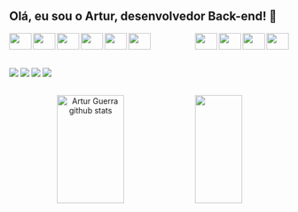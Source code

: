 ## Olá, eu sou o Artur, desenvolvedor Back-end! 👋

<div style="display: inline_block">            
<img align="left" height="30" width="40" src="https://cdn.jsdelivr.net/gh/devicons/devicon/icons/javascript/javascript-original.svg" />
<img align="left" height="30" width="40" src="https://cdn.jsdelivr.net/gh/devicons/devicon/icons/typescript/typescript-original.svg" />
<img align="left" height="30" width="40" src="https://cdn.jsdelivr.net/gh/devicons/devicon/icons/python/python-original.svg" />
<img align="left" height="30" width="40" src="https://cdn.jsdelivr.net/gh/devicons/devicon/icons/java/java-original.svg" />
<img align="left" height="30" width="40" src="https://cdn.jsdelivr.net/gh/devicons/devicon/icons/kotlin/kotlin-original.svg" />
<img align="left" height="30" width="40" src="https://cdn.jsdelivr.net/gh/devicons/devicon/icons/c/c-original.svg" />
<img align="right" height="30" width="40" src="https://cdn.jsdelivr.net/gh/devicons/devicon/icons/mongodb/mongodb-plain.svg" />
<img align="right" height="30" width="40" src="https://cdn.jsdelivr.net/gh/devicons/devicon/icons/nodejs/nodejs-original.svg" />
<img align="right" height="30" width="40" src="https://cdn.jsdelivr.net/gh/devicons/devicon/icons/postgresql/postgresql-original.svg" />
<img align="right" height="30" width="40" src="https://cdn.jsdelivr.net/gh/devicons/devicon/icons/mysql/mysql-original.svg" />
<br>
</div>

##

<br>

<div>
    <a href="https://www.linkedin.com/in/artur-guerra-7930bb211/" target="_blank"><img src="https://img.shields.io/badge/-LinkedIn-%230077B5?style=for-the-badge&logo=linkedin&logoColor=white" target="_blank"></a> 
    <a href = "mailto:artur@assisguerra.com.br"><img src="https://img.shields.io/badge/-Gmail-%23333?style=for-the-badge&logo=gmail&logoColor=white" target="_blank"></a>
    <a href="https://www.instagram.com/arturgrr/" target="_blank"><img src="https://img.shields.io/badge/-Instagram-%23E4405F?style=for-the-badge&logo=instagram&logoColor=white" target="_blank"></a>
  <a href="https://twitter.com/arturgrr_" target="_blank"><img src="https://img.shields.io/badge/Twitter-1DA1F2?style=for-the-badge&logo=twitter&logoColor=white" target="_blank"></a>
</div>

##

<div align="center">  
  <img width="49%" height="195px" src="https://github-readme-stats.vercel.app/api?username=arturgrr&show_icons=true&count_private=true&hide_border=true&title_color=FFFAFA&icon_color=FFFAFA&text_color=D3D3D3&bg_color=000000" alt="Artur Guerra github stats" /> 
    <img width="41%" height="195px" src="https://github-readme-stats.vercel.app/api/top-langs/?username=arturgrr&layout=compact&hide_border=true&title_color=FFFAFA&text_color=FFFAFA&bg_color=000000" />
<div>
